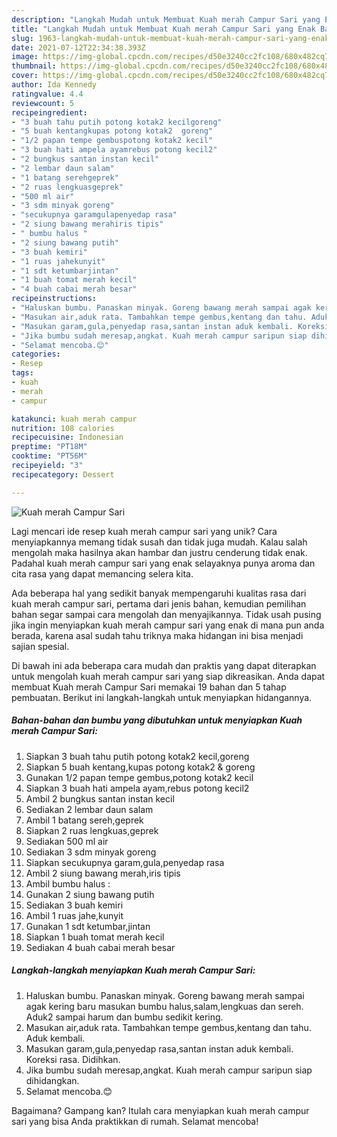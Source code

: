 ```yaml
---
description: "Langkah Mudah untuk Membuat Kuah merah Campur Sari yang Enak Banget"
title: "Langkah Mudah untuk Membuat Kuah merah Campur Sari yang Enak Banget"
slug: 1963-langkah-mudah-untuk-membuat-kuah-merah-campur-sari-yang-enak-banget
date: 2021-07-12T22:34:38.393Z
image: https://img-global.cpcdn.com/recipes/d50e3240cc2fc108/680x482cq70/kuah-merah-campur-sari-foto-resep-utama.jpg
thumbnail: https://img-global.cpcdn.com/recipes/d50e3240cc2fc108/680x482cq70/kuah-merah-campur-sari-foto-resep-utama.jpg
cover: https://img-global.cpcdn.com/recipes/d50e3240cc2fc108/680x482cq70/kuah-merah-campur-sari-foto-resep-utama.jpg
author: Ida Kennedy
ratingvalue: 4.4
reviewcount: 5
recipeingredient:
- "3 buah tahu putih potong kotak2 kecilgoreng"
- "5 buah kentangkupas potong kotak2  goreng"
- "1/2 papan tempe gembuspotong kotak2 kecil"
- "3 buah hati ampela ayamrebus potong kecil2"
- "2 bungkus santan instan kecil"
- "2 lembar daun salam"
- "1 batang serehgeprek"
- "2 ruas lengkuasgeprek"
- "500 ml air"
- "3 sdm minyak goreng"
- "secukupnya garamgulapenyedap rasa"
- "2 siung bawang merahiris tipis"
- " bumbu halus "
- "2 siung bawang putih"
- "3 buah kemiri"
- "1 ruas jahekunyit"
- "1 sdt ketumbarjintan"
- "1 buah tomat merah kecil"
- "4 buah cabai merah besar"
recipeinstructions:
- "Haluskan bumbu. Panaskan minyak. Goreng bawang merah sampai agak kering baru masukan bumbu halus,salam,lengkuas dan sereh. Aduk2 sampai harum dan bumbu sedikit kering."
- "Masukan air,aduk rata. Tambahkan tempe gembus,kentang dan tahu. Aduk kembali."
- "Masukan garam,gula,penyedap rasa,santan instan aduk kembali. Koreksi rasa. Didihkan."
- "Jika bumbu sudah meresap,angkat. Kuah merah campur saripun siap dihidangkan."
- "Selamat mencoba.😊"
categories:
- Resep
tags:
- kuah
- merah
- campur

katakunci: kuah merah campur 
nutrition: 108 calories
recipecuisine: Indonesian
preptime: "PT18M"
cooktime: "PT56M"
recipeyield: "3"
recipecategory: Dessert

---
```



![Kuah merah Campur Sari](https://img-global.cpcdn.com/recipes/d50e3240cc2fc108/680x482cq70/kuah-merah-campur-sari-foto-resep-utama.jpg)

Lagi mencari ide resep kuah merah campur sari yang unik? Cara menyiapkannya memang tidak susah dan tidak juga mudah. Kalau salah mengolah maka hasilnya akan hambar dan justru cenderung tidak enak. Padahal kuah merah campur sari yang enak selayaknya punya aroma dan cita rasa yang dapat memancing selera kita.



Ada beberapa hal yang sedikit banyak mempengaruhi kualitas rasa dari kuah merah campur sari, pertama dari jenis bahan, kemudian pemilihan bahan segar sampai cara mengolah dan menyajikannya. Tidak usah pusing jika ingin menyiapkan kuah merah campur sari yang enak di mana pun anda berada, karena asal sudah tahu triknya maka hidangan ini bisa menjadi sajian spesial.


Di bawah ini ada beberapa cara mudah dan praktis yang dapat diterapkan untuk mengolah kuah merah campur sari yang siap dikreasikan. Anda dapat membuat Kuah merah Campur Sari memakai 19 bahan dan 5 tahap pembuatan. Berikut ini langkah-langkah untuk menyiapkan hidangannya.

<!--inarticleads1-->

##### Bahan-bahan dan bumbu yang dibutuhkan untuk menyiapkan Kuah merah Campur Sari:

1. Siapkan 3 buah tahu putih potong kotak2 kecil,goreng
1. Siapkan 5 buah kentang,kupas potong kotak2 &amp; goreng
1. Gunakan 1/2 papan tempe gembus,potong kotak2 kecil
1. Siapkan 3 buah hati ampela ayam,rebus potong kecil2
1. Ambil 2 bungkus santan instan kecil
1. Sediakan 2 lembar daun salam
1. Ambil 1 batang sereh,geprek
1. Siapkan 2 ruas lengkuas,geprek
1. Sediakan 500 ml air
1. Sediakan 3 sdm minyak goreng
1. Siapkan secukupnya garam,gula,penyedap rasa
1. Ambil 2 siung bawang merah,iris tipis
1. Ambil  bumbu halus :
1. Gunakan 2 siung bawang putih
1. Sediakan 3 buah kemiri
1. Ambil 1 ruas jahe,kunyit
1. Gunakan 1 sdt ketumbar,jintan
1. Siapkan 1 buah tomat merah kecil
1. Sediakan 4 buah cabai merah besar




<!--inarticleads2-->

##### Langkah-langkah menyiapkan Kuah merah Campur Sari:

1. Haluskan bumbu. Panaskan minyak. Goreng bawang merah sampai agak kering baru masukan bumbu halus,salam,lengkuas dan sereh. Aduk2 sampai harum dan bumbu sedikit kering.
1. Masukan air,aduk rata. Tambahkan tempe gembus,kentang dan tahu. Aduk kembali.
1. Masukan garam,gula,penyedap rasa,santan instan aduk kembali. Koreksi rasa. Didihkan.
1. Jika bumbu sudah meresap,angkat. Kuah merah campur saripun siap dihidangkan.
1. Selamat mencoba.😊




Bagaimana? Gampang kan? Itulah cara menyiapkan kuah merah campur sari yang bisa Anda praktikkan di rumah. Selamat mencoba!
